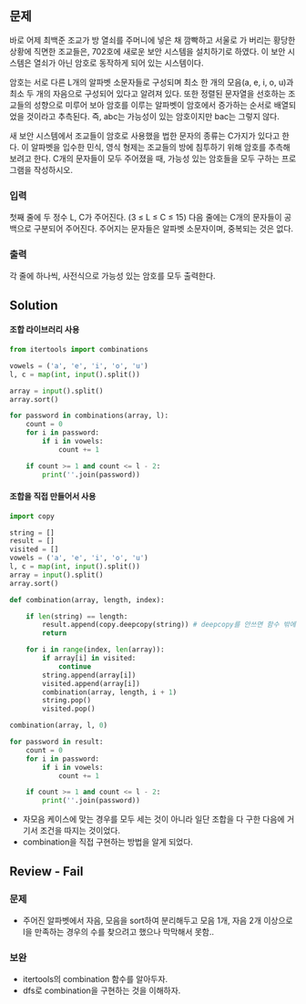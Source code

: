 ## 문제
바로 어제 최백준 조교가 방 열쇠를 주머니에 넣은 채 깜빡하고 서울로 가 버리는 황당한 상황에 직면한 조교들은, 702호에 새로운 보안 시스템을 설치하기로 하였다. 이 보안 시스템은 열쇠가 아닌 암호로 동작하게 되어 있는 시스템이다.

암호는 서로 다른 L개의 알파벳 소문자들로 구성되며 최소 한 개의 모음(a, e, i, o, u)과 최소 두 개의 자음으로 구성되어 있다고 알려져 있다. 또한 정렬된 문자열을 선호하는 조교들의 성향으로 미루어 보아 암호를 이루는 알파벳이 암호에서 증가하는 순서로 배열되었을 것이라고 추측된다. 즉, abc는 가능성이 있는 암호이지만 bac는 그렇지 않다.

새 보안 시스템에서 조교들이 암호로 사용했을 법한 문자의 종류는 C가지가 있다고 한다. 이 알파벳을 입수한 민식, 영식 형제는 조교들의 방에 침투하기 위해 암호를 추측해 보려고 한다. C개의 문자들이 모두 주어졌을 때, 가능성 있는 암호들을 모두 구하는 프로그램을 작성하시오.

### 입력
첫째 줄에 두 정수 L, C가 주어진다. (3 ≤ L ≤ C ≤ 15) 다음 줄에는 C개의 문자들이 공백으로 구분되어 주어진다. 주어지는 문자들은 알파벳 소문자이며, 중복되는 것은 없다.

### 출력
각 줄에 하나씩, 사전식으로 가능성 있는 암호를 모두 출력한다.

## Solution
#### 조합 라이브러리 사용
```python
from itertools import combinations

vowels = ('a', 'e', 'i', 'o', 'u')
l, c = map(int, input().split())

array = input().split()
array.sort()

for password in combinations(array, l):
    count = 0
    for i in password:
        if i in vowels:
            count += 1

    if count >= 1 and count <= l - 2:
        print(''.join(password))
```

#### 조합을 직접 만들어서 사용
```python
import copy

string = []
result = []
visited = []
vowels = ('a', 'e', 'i', 'o', 'u')
l, c = map(int, input().split())
array = input().split()
array.sort()

def combination(array, length, index):

    if len(string) == length:
        result.append(copy.deepcopy(string)) # deepcopy를 안쓰면 함수 밖에서 result 값이 저장되어 있지 않음! 이유는 잘 모르겠다.
        return

    for i in range(index, len(array)):
        if array[i] in visited:
            continue
        string.append(array[i])
        visited.append(array[i])
        combination(array, length, i + 1)
        string.pop()
        visited.pop()

combination(array, l, 0)

for password in result:
    count = 0
    for i in password:
        if i in vowels:
            count += 1

    if count >= 1 and count <= l - 2:
        print(''.join(password))
```
- 자모음 케이스에 맞는 경우를 모두 세는 것이 아니라 일단 조합을 다 구한 다음에 거기서 조건을 따지는 것이었다. 
- combination을 직접 구현하는 방법을 알게 되었다.

## Review - Fail
### 문제
- 주어진 알파벳에서 자음, 모음을 sort하여 분리해두고 모음 1개, 자음 2개 이상으로 l을 만족하는 경우의 수를 찾으려고 했으나 막막해서 못함..
### 보완
- itertools의 combination 함수를 알아두자.
- dfs로 combination을 구현하는 것을 이해하자.
